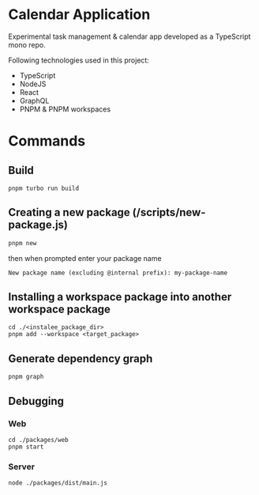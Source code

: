 # Calendar Application
Experimental task management & calendar app developed as a TypeScript mono repo.

Following technologies used in this project:
- TypeScript
- NodeJS
- React
- GraphQL
- PNPM & PNPM workspaces


# Commands

## Build
```
pnpm turbo run build
```

## Creating a new package (/scripts/new-package.js)
```bash
pnpm new
```
then when prompted enter your package name
```
New package name (excluding @internal prefix): my-package-name
```

## Installing a workspace package into another workspace package
```
cd ./<instalee_package_dir>
pnpm add --workspace <target_package>
```

## Generate dependency graph
```
pnpm graph
```

## Debugging
### **Web**
```
cd ./packages/web
pnpm start
```
### **Server**
```
node ./packages/dist/main.js
```